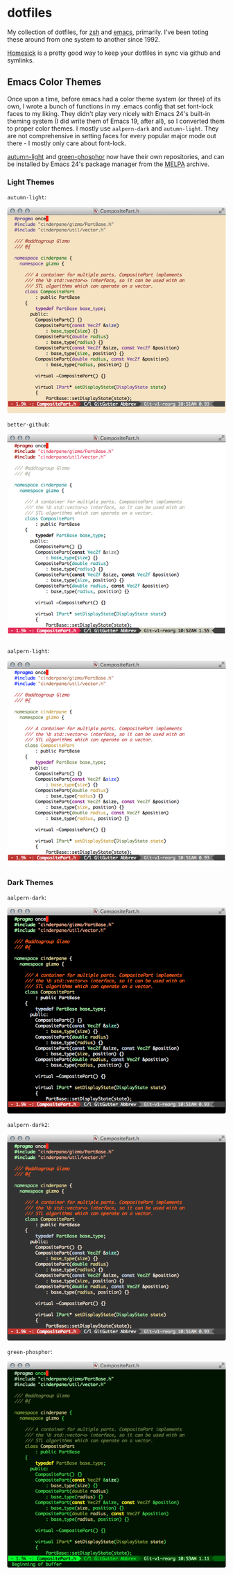 # dotfiles

My collection of dotfiles, for [zsh](http://www.zsh.org/) and
[emacs](http://www.gnu.org/software/emacs), primarily. I've been
toting these around from one system to another since 1992.

[Homesick](https://github.com/technicalpickles/homesick) is a pretty
good way to keep your dotfiles in sync via github and symlinks.

## Emacs Color Themes

Once upon a time, before emacs had a color theme system (or three) of its own, I wrote a bunch of functions in my .emacs config that set font-lock faces to my liking. They didn't play very nicely with Emacs 24's built-in theming system (I did write them of Emacs 19, after all), so I converted them to proper color themes. I mostly use ``aalpern-dark`` and ``autumn-light``. They are not comprehensive in setting faces for every popular major mode out there - I mostly only care about font-lock.

[autumn-light](https://github.com/aalpern/emacs-color-theme-autumn-light) and [green-phosphor](https://github.com/aalpern/emacs-color-theme-green-phosphor) now have their own repositories, and can be installed by Emacs 24's package manager from the [MELPA](http://melpa.org/) archive.

### Light Themes

``autumn-light``:

![autumn-light-theme](screenshots/autumn-light-theme.png)

``better-github``:

![better-github-theme](screenshots/better-github-theme.png)

``aalpern-light``:

![aalpern-light-theme](screenshots/aalpern-light-theme.png)

### Dark Themes

``aalpern-dark``:

![aalpern-dark-theme](screenshots/aalpern-dark-theme.png)

``aalpern-dark2``:

![aalpern-dark2-theme](screenshots/aalpern-dark2-theme.png)

``green-phosphor``:

![green-phosphor-theme](screenshots/green-phosphor-theme.png)
